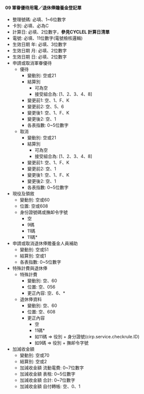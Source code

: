 #### 09 軍眷優待用電／退休俸贍養金登記單 <span id="09"></span>
  - 整理號碼: 必填、1~6位數字
  - 卡別: 必填、必為C
  - 計算日: 必填、2位數字，**參見CYCLEL 計算日清單**
  - 電號: 必填、11位數字(電號檢核邏輯)
  - 生效日期 年: 必填、3位數字
  - 生效日期 月: 必填、2位數字
  - 生效日期 日: 必填、2位數字
  - 申請或取消軍眷優待
    - 優待
      - 變動別: 空或21
      - 結算別
        - 可為空
        - 接受組合為: [1、2、3、4、8]
      - 變更前1: 空、1、F、K
      - 變更前2: 空、5、6
      - 變更後1: 空、1、F、K
      - 變更後2: 空、1
      - 各表指數: 0~5位數字
    - 取消
      - 變動別: 空或21
      - 結算別
        - 可為空
        - 接受組合為: [1、2、3、4、8]
      - 變更前1: 空、1、F、K
      - 變更前2: 空、1
      - 變更後1: 空、1、F、K
      - 變更後2: 空、1
      - 各表指數: 0~5位數字 
  - 現役及領敘
    - 變動別: 空或60
    - 位置: 空或608
    - 身份證號碼或撫卹令字號
      - 空
      - 9碼
      - 11碼
      - 11碼*
  - 申請或取消退休俸贍養金人員補助
    - 變動別: 空或51
    - 結算別: 空或1
    - 各表指數: 0~5位數字
  - 特殊計費與退休俸
    - 特殊計費
      - 變動別: 空、60
      - 位置: 空、056
      - 更正內容: 空、6、*
    - 退休俸資料
      - 變動別: 空、60
      - 位置: 空、608
      - 更正內容
        - 空
        - 11碼*
        - 如11碼 => 役別 + 身分證號(cirp.service.checkrule.ID)
        - 如9碼 => 役別 + 撫卹令字號
  - 加減收金額
    - 變動別: 空或70
    - 結算別: 空或2
    - 加減收金額	流動電費: 0~7位數字
    - 加減收金額	表租: 0~5位數字
    - 加減收金額	合計: 0~7位數字
    - 加減收金額	自付轉帳: 空、0、1